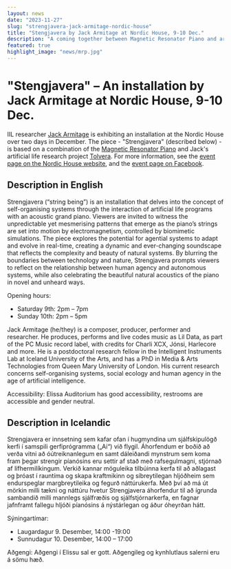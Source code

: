 ```yaml
---
layout: news
date: "2023-11-27"
slug: "strengjavera-jack-armitage-nordic-house"
title: "Stengjavera by Jack Armitage at Nordic House, 9-10 Dec."
description: "A coming together between Magnetic Resonator Piano and artificial life."
featured: true
highlight_image: "news/mrp.jpg"
---
```


<script>
import CaptionedImage from "../../components/Images/CaptionedImage.svelte"
import EmbedYouTube from "../../components/Video/EmbedYouTube.svelte"
</script>

<CaptionedImage
src="news/mrp.jpg"
alt="The Magnetic Resonator Piano."
caption="The Magnetic Resonator Piano."
/>

# "Stengjavera" – An installation by Jack Armitage at Nordic House, 9-10 Dec.

IIL researcher [Jack Armitage](https://jackarmitage.com) is exhibiting an installation at the Nordic House over two days in December.
The piece - "Strengjavera" (described below) - is based on a combination of the [Magnetic Resonator Piano](https://github.com/Intelligent-Instruments-Lab/iimrp) and Jack's artificial life research project [Tolvera](https://tolvera.is).
For more information, see the [event page on the Nordic House website](https://nordichouse.is/en/event/strengjavera-by-jack-armitage/), and the [event page on Facebook](https://www.facebook.com/events/s/strengjavera-sound-installatio/330194412977716/).

<EmbedYouTube id="W2c8vFmdANY" caption="Short video of Strengjavera captured at AIMC 2023 in Brighton."/>

## Description in English

Strengjavera (“string being”) is an installation that delves into the concept of self-organising systems through the interaction of artificial life programs with an acoustic grand piano. Viewers are invited to witness the unpredictable yet mesmerising patterns that emerge as the piano’s strings are set into motion by electromagnetism, controlled by biomimetic simulations. The piece explores the potential for agential systems to adapt and evolve in real-time, creating a dynamic and ever-changing soundscape that reflects the complexity and beauty of natural systems. By blurring the boundaries between technology and nature, Strengjavera prompts viewers to reflect on the relationship between human agency and autonomous systems, while also celebrating the beautiful natural acoustics of the piano in novel and unheard ways.

Opening hours:
- Saturday 9th: 2pm – 7pm
- Sunday 10th: 2pm – 5pm

Jack Armitage (he/they) is a composer, producer, performer and researcher. He produces, performs and live codes music as Lil Data, as part of the PC Music record label, with credits for Charli XCX, Jónsi, Harlecore and more. He is a postdoctoral research fellow in the Intelligent Instruments Lab at Iceland University of the Arts, and has a PhD in Media & Arts Technologies from Queen Mary University of London. His current research concerns self-organising systems, social ecology and human agency in the age of artificial intelligence.

Accessibility: Elissa Auditorium has good accessibility, restrooms are accessible and gender neutral.

## Description in Icelandic

Strengjavera er innsetning sem kafar ofan í hugmyndina um sjálfskipulögð kerfi í samspili gerfiprógramma („Ai“) við flygil. Áhorfendum er boðið að verða vitni að óútreiknanlegum en samt dáleiðandi mynstrum sem koma fram þegar strengir píanósins eru settir af stað með rafsegulmagni, stjórnað af lífhermilíkingum. Verkið kannar möguleika tilbúinna kerfa til að aðlagast og þróast í rauntíma og skapa kraftmikinn og síbreytilegan hljóðheim sem endurspeglar margbreytileika og fegurð náttúrukerfa. Með því að má út mörkin milli tækni og náttúru hvetur Strengjavera áhorfendur til að ígrunda sambandið milli mannlegs sjálfræðis og sjálfstjórnarkerfa, en fagnar jafnframt fallegu hljóði píanósins á nýstárlegan og áður óheyrðan hátt.

Sýningartímar:
- Laugardagur 9. Desember, 14:00 -19:00
- Sunnudagur 10. Desember, 14:00 – 17:00

Aðgengi: Aðgengi í Elissu sal er gott. Aðgengileg og kynhlutlaus salerni eru á sömu hæð.
